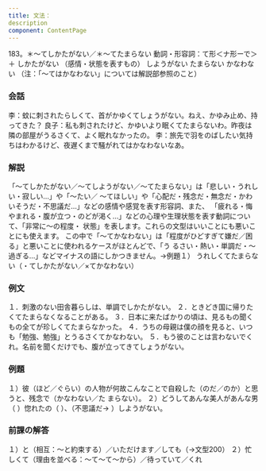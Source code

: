 ```yaml
---
title: 文法：
description
component: ContentPage
---
```



183。＊～てしかたがない／＊～てたまらない
動詞・形容詞：て形＜ナ形ーで＞ ＋ しかたがない
（感情・状態を表すもの） しようがない たまらない かなわない
（注：「～てはかなわない」については解説部参照のこと）
### 会話
李：蚊に刺されたらしくて、首がかゆくてしょうがない。ねえ、かゆみ止め、持ってきた？
良子：私も刺されたけど、かゆいより眠くてたまらないわ。昨夜は隣の部屋がうるさくて、よく眠れなかったの。
李：旅先で羽をのばしたい気持ちはわかるけど、夜遅くまで騒がれてはかなわないなあ。
### 解説
「～てしかたがない／～てしようがない／～てたまらない」は「悲しい・うれしい・寂しい…」や「～たい／
～てほしい」や「心配だ・残念だ・無念だ・かわいそうだ・不思議だ…」などの感情や感覚を表す形容詞、また、 「疲れる・悔やまれる・腹が立つ・のどが渇く…」などの心理や生理状態を表す動詞について、「非常に～の程度・ 状態」を表します。これらの文型はいいことにも悪いことにも使えます。
この中で「～てかなわない」は「程度がひどすぎて嫌だ／困る」と悪いことに使われるケースがほとんどで、「う るさい・熱い・単調だ・～過ぎる…」などマイナスの語にしかつきません。→例題１）
うれしくてたまらない（・てしかたがない／×てかなわない）
### 例文
１．刺激のない田舎暮らしは、単調でしかたがない。
２．ときどき国に帰りたくてたまらなくなることがある。
３．日本に来たばかりの頃は、見るもの聞くもの全てが珍しくてたまらなかった。
４．うちの母親は僕の顔を見ると、いつも「勉強、勉強」とうるさくてかなわない。
５．もう彼のことは言わないでくれ。名前を聞くだけでも、腹が立ってきてしょうがない。
### 例題
１）彼（ほど／ぐらい）の人物が何故こんなことで自殺した（のだ／のか）と思うと、残念で（かなわない／た
まらない）。
２）どうしてあんな美人があんな男（ ）惚れたの（ ）、（不思議だ→ ）しようがない。
### 前課の解答
１）と（相互：～と約束する）／いただけます／しても（→文型200）
２）忙しくて（理由を並べる：～て～て～から）／待っていて／くれ
